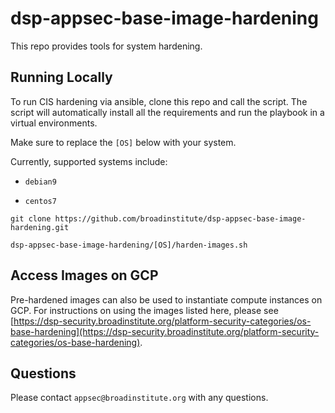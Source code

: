 # dsp-appsec-base-image-hardening

This repo provides tools for system hardening.

## Running Locally

To run CIS hardening via ansible, clone this repo and call the script. The script will automatically install all the requirements and run the playbook in a virtual environments.

Make sure to replace the `[OS]` below with your system. 

Currently, supported systems include:

* `debian9`

* `centos7`
```
git clone https://github.com/broadinstitute/dsp-appsec-base-image-hardening.git

dsp-appsec-base-image-hardening/[OS]/harden-images.sh
```
## Access Images on GCP

Pre-hardened images can also be used to instantiate compute instances on GCP. For instructions on using the images listed here, please see [https://dsp-security.broadinstitute.org/platform-security-categories/os-base-hardening](https://dsp-security.broadinstitute.org/platform-security-categories/os-base-hardening).

## Questions

Please contact `appsec@broadinstitute.org` with any questions.



